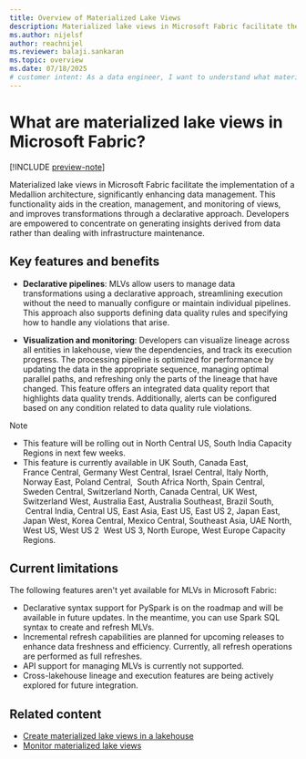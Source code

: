 ```yaml
---
title: Overview of Materialized Lake Views
description: Materialized lake views in Microsoft Fabric facilitate the implementation of the medallion architecture by enabling automated creation, scheduling, and execution of materialized lake views.
ms.author: nijelsf 
author: reachnijel
ms.reviewer: balaji.sankaran
ms.topic: overview
ms.date: 07/18/2025
# customer intent: As a data engineer, I want to understand what materialized lake views are in Microsoft Fabric so that I can leverage them for building a Medallion architecture.
---
```


# What are materialized lake views in Microsoft Fabric? 

[!INCLUDE [preview-note](./includes/materialized-lake-views-preview-note.md)]

Materialized lake views in Microsoft Fabric facilitate the implementation of a Medallion architecture, significantly enhancing data management. This functionality aids in the creation, management, and monitoring of views, and improves transformations through a declarative approach. Developers are empowered to concentrate on generating insights derived from data rather than dealing with infrastructure maintenance. 

## Key features and benefits

* **Declarative pipelines**: MLVs allow users to manage data transformations using a declarative approach, streamlining execution without the need to manually configure or maintain individual pipelines. This approach also supports defining data quality rules and specifying how to handle any violations that arise.

* **Visualization and monitoring**: Developers can visualize lineage across all entities in lakehouse, view the dependencies, and track its execution progress. The processing pipeline is optimized for performance by updating the data in the appropriate sequence, managing optimal parallel paths, and refreshing only the parts of the lineage that have changed. This feature offers an integrated data quality report that highlights data quality trends. Additionally, alerts can be configured based on any condition related to data quality rule violations.

> [!NOTE]
> - This feature will be rolling out in North Central US, South India Capacity Regions in next few weeks.
> - This feature is currently available in UK South, Canada East, France Central, Germany West Central, Israel Central, Italy North, Norway East, Poland Central,
 South Africa North, Spain Central, Sweden Central, Switzerland North, Canada Central, UK West, Switzerland West, Australia East, Australia Southeast, Brazil South,
 Central India, Central US, East Asia, East US, East US 2, Japan East, Japan West, Korea Central, Mexico Central, Southeast Asia, UAE North, West US, West US 2
 West US 3, North Europe, West Europe Capacity Regions.

## Current limitations

The following features aren't yet available for MLVs in Microsoft Fabric:

* Declarative syntax support for PySpark is on the roadmap and will be available in future updates. In the meantime, you can use Spark SQL syntax to create and refresh MLVs.
* Incremental refresh capabilities are planned for upcoming releases to enhance data freshness and efficiency. Currently, all refresh operations are performed as full refreshes.
* API support for managing MLVs is currently not supported.
* Cross-lakehouse lineage and execution features are being actively explored for future integration.

## Related content

* [Create materialized lake views in a lakehouse](create-materialized-lake-view.md)
* [Monitor materialized lake views](monitor-materialized-lake-views.md)
